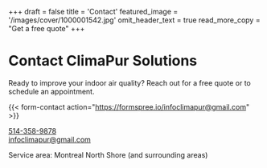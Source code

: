 +++
draft = false
title = 'Contact'
featured_image = '/images/cover/1000001542.jpg'
omit_header_text = true
read_more_copy = "Get a free quote"
+++

# Contact ClimaPur Solutions

Ready to improve your indoor air quality? Reach out for a free quote or to schedule an appointment.

{{< form-contact action="https://formspree.io/infoclimapur@gmail.com" >}}

<a href="tel:+15143589878">514-358-9878</a> <br> infoclimapur@gmail.com

Service area: Montreal North Shore (and surrounding areas)